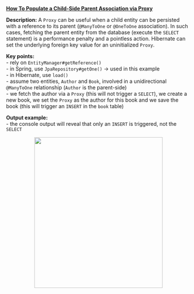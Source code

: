
**[How To Populate a Child-Side Parent Association via Proxy](https://github.com/AnghelLeonard/Hibernate-SpringBoot/tree/master/HibernateSpringBootPopulatingChildViaProxy)**

**Description:** A `Proxy` can be useful when a child entity can be persisted with a reference to its parent (`@ManyToOne` or `@OneToOne` association). In such cases, fetching the parent entity from the database (execute the `SELECT` statement) is a performance penalty and a pointless action. Hibernate can set the underlying foreign key value for an uninitialized `Proxy`.

**Key points:**\
     - rely on `EntityManager#getReference()`\
     - in Spring, use `JpaRepository#getOne()` -> used in this example\
     - in Hibernate, use `load()`\
     - assume two entities, `Author` and `Book`, involved in a unidirectional `@ManyToOne` relationship (`Author` is the parent-side)\
     - we fetch the author via a `Proxy` (this will not trigger a `SELECT`), we create a new book, we set the `Proxy` as the author for this book and we save the book (this will trigger an `INSERT` in the `book` table)
     
**Output example:**\
     - the console output will reveal that only an `INSERT` is triggered, not the `SELECT`

<a href="https://leanpub.com/java-persistence-performance-illustrated-guide"><p align="center"><img src="https://github.com/AnghelLeonard/Hibernate-SpringBoot/blob/master/Java%20Persistence%20Performance%20Illustrated%20Guide.jpg" height="410" width="350"/></p></a>
